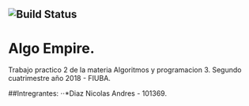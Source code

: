 


![Build Status](https://travis-ci.com/diaznicolasandres1/Algo-Empire-AYP3.svg?token=4LgUpS6rvXisEoAyjjAp&branch=master
)
---

# Algo Empire.
Trabajo practico 2 de la materia Algoritmos y programacion 3.
Segundo cuatrimestre año 2018 - FIUBA.

##Intregrantes: 
⋅⋅*Diaz Nicolas Andres - 101369.
